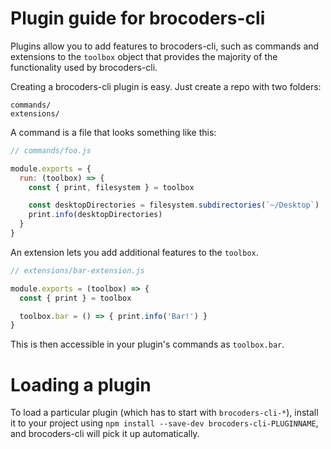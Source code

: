 # Plugin guide for brocoders-cli

Plugins allow you to add features to brocoders-cli, such as commands and
extensions to the `toolbox` object that provides the majority of the functionality
used by brocoders-cli.

Creating a brocoders-cli plugin is easy. Just create a repo with two folders:

```
commands/
extensions/
```

A command is a file that looks something like this:

```js
// commands/foo.js

module.exports = {
  run: (toolbox) => {
    const { print, filesystem } = toolbox

    const desktopDirectories = filesystem.subdirectories(`~/Desktop`)
    print.info(desktopDirectories)
  }
}
```

An extension lets you add additional features to the `toolbox`.

```js
// extensions/bar-extension.js

module.exports = (toolbox) => {
  const { print } = toolbox

  toolbox.bar = () => { print.info('Bar!') }
}
```

This is then accessible in your plugin's commands as `toolbox.bar`.

# Loading a plugin

To load a particular plugin (which has to start with `brocoders-cli-*`),
install it to your project using `npm install --save-dev brocoders-cli-PLUGINNAME`,
and brocoders-cli will pick it up automatically.

